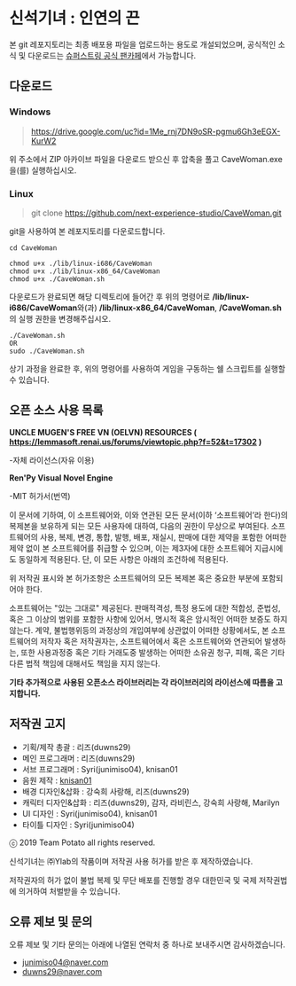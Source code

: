 # 신석기녀 : 인연의 끈

본 git 레포지토리는 최종 배포용 파일을 업로드하는 용도로 개설되었으며, 공식적인 소식  및 다운로드는 [슈퍼스트링 공식 팬카페](https://cafe.naver.com/terrormen160114)에서 가능합니다.

## 다운로드
### Windows
>https://drive.google.com/uc?id=1Me_rnj7DN9oSR-pgmu6Gh3eEGX-KurW2

위 주소에서 ZIP 아카이브 파일을 다운로드 받으신 후 압축을 풀고 CaveWoman.exe을(를) 실행하십시오.

### Linux
>git clone https://github.com/next-experience-studio/CaveWoman.git

git을 사용하여 본 레포지토리를 다운로드합니다.
```
cd CaveWoman
```

```
chmod u+x ./lib/linux-i686/CaveWoman
chmod u+x ./lib/linux-x86_64/CaveWoman
chmod u+x ./CaveWoman.sh
```

다운로드가 완료되면 해당 디렉토리에 들어간 후 위의 명령어로 **/lib/linux-i686/CaveWoman**와(과) **/lib/linux-x86_64/CaveWoman**, **/CaveWoman.sh**의 실행 권한을 변경해주십시오.

```
./CaveWoman.sh
OR
sudo ./CaveWoman.sh
```

상기 과정을 완료한 후, 위의 명령어를 사용하여 게임을 구동하는 쉘 스크립트를 실행할 수 있습니다.

## 오픈 소스 사용 목록
**UNCLE MUGEN'S FREE VN (OELVN) RESOURCES ( https://lemmasoft.renai.us/forums/viewtopic.php?f=52&t=17302 )**

-자체 라이선스(자유 이용)



**Ren'Py Visual Novel Engine**

-MIT 허가서(번역)

이 문서에 기하여, 이 소프트웨어와, 이와 연관된 모든 문서(이하 ‘소프트웨어’라 한다)의 복제본을 보유하게 되는 모든 사용자에 대하여, 다음의 권한이 무상으로 부여된다. 소프트웨어의 사용, 복제, 변경, 통합, 발행, 배포, 재실시, 판매에 대한 제약을 포함한 어떠한 제약 없이 본 소프트웨어를 취급할 수 있으며, 이는 제3자에 대한 소프트웨어 지급시에도 동일하게 적용된다. 단, 이 모든 사항은 아래의 조건하에 적용된다.

위 저작권 표시와 본 허가조항은 소프트웨어의 모든 복제본 혹은 중요한 부분에 포함되어야 한다.

소프트웨어는 "있는 그대로" 제공된다. 판매적격성, 특정 용도에 대한 적합성, 준법성, 혹은 그 이상의 범위를 포함한 사항에 있어서, 명시적 혹은 암시적인 어떠한 보증도 하지 않는다. 계약, 불법행위등의 과정상의 개입여부에 상관없이 어떠한 상황에서도, 본 소프트웨어의 저작자 혹은 저작권자는, 소프트웨어에서 혹은 소프트웨어와 연관되어 발생하는, 또한 사용과정중 혹은 기타 거래도중 발생하는 어떠한 소유권 청구, 피해, 혹은 기타 다른 법적 책임에 대해서도 책임을 지지 않는다.

**기타 추가적으로 사용된 오픈소스 라이브러리는 각 라이브러리의 라이선스에 따름을 고지합니다.**

## 저작권 고지

- 기획/제작 총괄 : 리즈(duwns29)
- 메인 프로그래머 : 리즈(duwns29)
- 서브 프로그래머 : Syri(junimiso04), knisan01
- 음원 제작 : [knisan01](https://www.youtube.com/channel/UCSlS8sVzWuLxsoKlCCSG-UA?view_as=subscriber)
- 배경 디자인&삽화 : 강숙희 사랑해, 리즈(duwns29)
- 캐릭터 디자인&삽화 : 리즈(duwns29), 감자, 라비린스, 강숙희 사랑해, Marilyn
- UI 디자인 : Syri(junimiso04), knisan01
- 타이틀 디자인 : Syri(junimiso04)

ⓒ 2019 Team Potato all rights reserved.

신석기녀는 ㈜Ylab의 작품이며 저작권 사용 허가를 받은 후 제작하였습니다.

저작권자의 허가 없이 불법 복제 및 무단 배포를 진행할 경우 대한민국 및 국제 저작권법에 의거하여 처벌받을 수 있습니다.

## 오류 제보 및 문의
오류 제보 및 기타 문의는 아래에 나열된 연락처 중 하나로 보내주시면 감사하겠습니다.

- junimiso04@naver.com
- duwns29@naver.com
